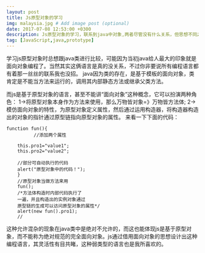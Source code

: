 ```yaml
---
layout: post
title: Js原型对象的学习
img: malaysia.jpg # Add image post (optional)
date: 2017-07-08 12:53:00 +0300
description: Js原型对象的学习，联系到java中对象,两者尽管没有什么关系，但思想不同之处还是需要注意的. # Add post description (optional)
tag: [JavaScript,java,prototype]
---
```

学习js原型对象时总想跟java类进行比较，可能因为当初java给人最大的印象就是面向对象编程了。当然其实这俩语言是真的没关系，不过你非要说所有编程语言都有着那一丝丝的联系我也没招。
java因为类的存在，是基于模板的面向对象，类肯定是不能当方法来运行的，调用其内部静态方法或继承父类方法。

而js是基于原型对象的语言，甚至不能讲“面向对象”这种概念，它可以扮演两种角色：
1->将原型对象本身作为方法来使用，那么万物皆对象=》万物皆方法体;
2->模仿面向对象的特性，为原型对象定义属性，然后通过运用构造器，将构造器构造出的对象的指针通过原型链指向原型对象的属性。
来看一下下面的代码：
    
    function fun(){
              //添加两个属性

        this.pro1="value1";
        this.pro2="value2";
        
        //部分可自动执行的代码
        alert("原型对象中的代码！");
        }
        //原型对象当做方法来用
        fun();
        /*方法体构造时内部代码执行了
        一遍，并且构造出的实例对象通过
        原型链的生成可以访问原型对象的属性*/
        alert(new fun().pro1);
        //
这种允许混杂的现象在java类中是绝对不允许的，而这也能体现js是基于原型对象，而不能称为绝对规范的完全面向对象。js通过借用面向对象的思想设计出这种编程语言，其灵活性有目共睹，这种弱类型的语言也是我所喜欢的。
